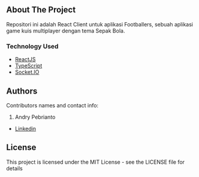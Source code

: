 <!-- ABOUT THE PROJECT -->

## About The Project

Repositori ini adalah React Client untuk aplikasi Footballers, sebuah aplikasi game kuis multiplayer dengan tema Sepak Bola.

### Technology Used

- [ReactJS](https://react.dev/)
- [TypeScript](https://www.typescriptlang.org/)
- [Socket.IO](https://socket.io/)

## Authors

Contributors names and contact info:

1. Andry Pebrianto

- [Linkedin](https://www.linkedin.com/in/andry-pebrianto)

## License

This project is licensed under the MIT License - see the LICENSE file for details
